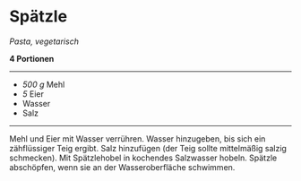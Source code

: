 # Spätzle

*Pasta, vegetarisch*

**4 Portionen**

---

- *500 g* Mehl
- *5* Eier
- Wasser
- Salz

---

Mehl und Eier mit Wasser verrühren.
Wasser hinzugeben, bis sich ein zähflüssiger Teig ergibt.
Salz hinzufügen (der Teig sollte mittelmäßig salzig schmecken).
Mit Spätzlehobel in kochendes Salzwasser hobeln.
Spätzle abschöpfen, wenn sie an der Wasseroberfläche schwimmen.

